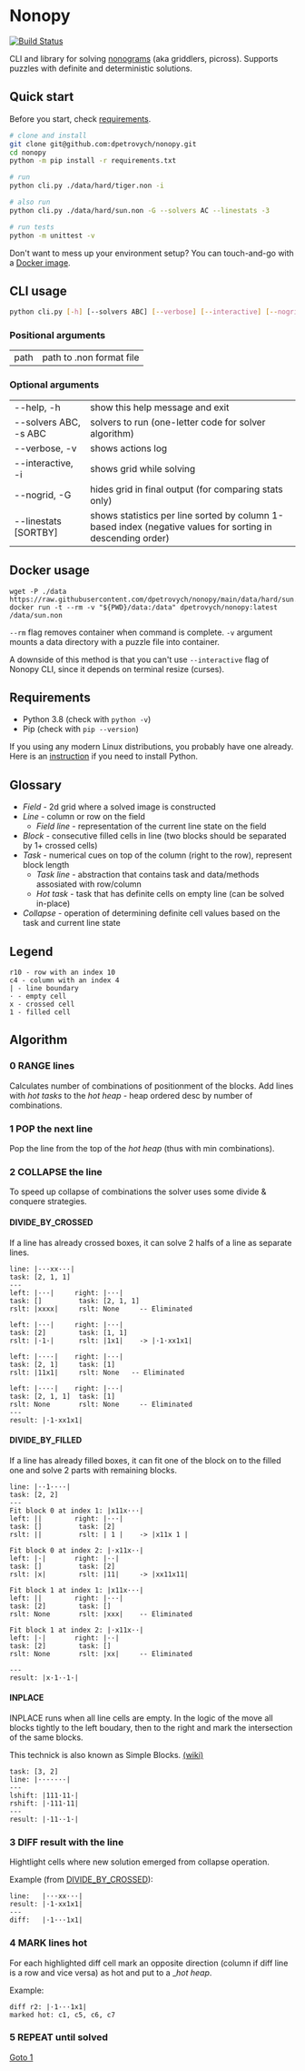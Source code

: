 # Nonopy 

[![Build Status](https://travis-ci.com/dpetrovych/nonopy.svg?branch=main)](https://travis-ci.com/dpetrovych/nonopy)

CLI and library for solving [nonograms](https://en.wikipedia.org/wiki/Nonogram) (aka griddlers, picross).
Supports puzzles with definite and deterministic solutions.

## Quick start

Before you start, check [requirements](#Requirements).

```bash
# clone and install
git clone git@github.com:dpetrovych/nonopy.git
cd nonopy
python -m pip install -r requirements.txt

# run
python cli.py ./data/hard/tiger.non -i

# also run
python cli.py ./data/hard/sun.non -G --solvers AC --linestats -3

# run tests
python -m unittest -v
```

Don't want to mess up your environment setup? You can touch-and-go with a [Docker image](#Docker%20usage).

## CLI usage

```bash
python cli.py [-h] [--solvers ABC] [--verbose] [--interactive] [--nogrid] [--linestats [SORTBY]] path
```

### Positional arguments

|      |                          |
| ---- | ------------------------ |
| path | path to .non format file |

### Optional arguments

|                       |                                                                                                            |
| --------------------- | ---------------------------------------------------------------------------------------------------------- |
| --help, -h            | show this help message and exit                                                                            |
| --solvers ABC, -s ABC | solvers to run (one-letter code for solver algorithm)                                                      |
| --verbose, -v         | shows actions log                                                                                          |
| --interactive, -i     | shows grid while solving                                                                                   |
| --nogrid, -G          | hides grid in final output (for comparing stats only)                                                      |
| --linestats [SORTBY]  | shows statistics per line sorted by column 1-based index (negative values for sorting in descending order) |

## Docker usage

```bach
wget -P ./data https://raw.githubusercontent.com/dpetrovych/nonopy/main/data/hard/sun.non
docker run -t --rm -v "${PWD}/data:/data" dpetrovych/nonopy:latest /data/sun.non
```

`--rm` flag removes container when command is complete.
`-v` argument mounts a data directory with a puzzle file into container.

A downside of this method is that you can't use `--interactive` flag of Nonopy CLI, since it depends on terminal resize (curses).

## Requirements

- Python 3.8  (check with `python -v`)
- Pip         (check with `pip --version`)

If you using any modern Linux distributions, you probably have one already. Here is an [instruction](https://docs.python-guide.org/starting/install3/linux/) if you need to install Python.


## Glossary

- _Field_ - 2d grid where a solved image is constructed
- _Line_ - column or row on the field
  - _Field line_ - representation of the current line state on the field
- _Block_ - consecutive filled cells in line (two blocks should be separated by 1+ crossed cells)
- _Task_ - numerical cues on top of the column (right to the row), represent block length
  - _Task line_ - abstraction that contains task and data/methods assosiated with row/column
  - _Hot task_ - task that has definite cells on empty line (can be solved in-place)
- _Collapse_ - operation of determining definite cell values based on the task and current line state

## Legend

```
r10 - row with an index 10
c4 - column with an index 4
| - line boundary
· - empty cell
x - crossed cell
1 - filled cell
```

## Algorithm

### 0 RANGE lines

Calculates number of combinations of positionment of the blocks. Add lines with _hot tasks_ to the _hot heap_ - heap ordered desc by number of combinations.

### 1 POP the next line

Pop the line from the top of the _hot heap_ (thus with min combinations).

### 2 COLLAPSE the line

To speed up collapse of combinations the solver uses some divide & conquere strategies.

#### DIVIDE_BY_CROSSED

If a line has already crossed boxes, it can solve 2 halfs of a line as separate lines.

```
line: |···xx···|
task: [2, 1, 1]
---
left: |···|     right: |···|
task: []         task: [2, 1, 1]
rslt: |xxxx|     rslt: None     -- Eliminated

left: |···|     right: |···|
task: [2]        task: [1, 1]
rslt: |·1·|      rslt: |1x1|    -> |·1·xx1x1|

left: |····|    right: |···|
task: [2, 1]     task: [1]
rslt: |11x1|     rslt: None   -- Eliminated

left: |····|    right: |···|
task: [2, 1, 1]  task: [1]
rslt: None       rslt: None     -- Eliminated
---
result: |·1·xx1x1|
```

#### DIVIDE_BY_FILLED

If a line has already filled boxes, it can fit one of the block on to the filled one and solve 2 parts with remaining blocks.

```
line: |··1····|
task: [2, 2]
---
Fit block 0 at index 1: |x11x···|
left: ||        right: |···|
task: []         task: [2]
rslt: ||         rslt: | 1 |    -> |x11x 1 |

Fit block 0 at index 2: |·x11x··|
left: |·|       right: |··|
task: []         task: [2]
rslt: |x|        rslt: |11|     -> |xx11x11|

Fit block 1 at index 1: |x11x···|
left: ||        right: |···|
task: [2]        task: []
rslt: None       rslt: |xxx|    -- Eliminated

Fit block 1 at index 2: |·x11x··|
left: |·|       right: |··|
task: [2]        task: []
rslt: None       rslt: |xx|     -- Eliminated

---
result: |x·1··1·|
```

#### INPLACE

INPLACE runs when all line cells are empty. In the logic of the move all blocks tightly to the left boudary, then to the right and mark the intersection of the same blocks.

This technick is also known as Simple Blocks. [(wiki)](https://en.wikipedia.org/wiki/Nonogram#Simple_boxes)

```
task: [3, 2]
line: |·······|
---
lshift: |111·11·|
rshift: |·111·11|
---
result: |·11··1·|
```

### 3 DIFF result with the line

Hightlight cells where new solution emerged from collapse operation.

Example (from [DIVIDE_BY_CROSSED](#DIVIDE_BY_CROSSED)):

```
line:   |···xx···|
result: |·1·xx1x1|
---
diff:   |·1···1x1|
```

### 4 MARK lines hot

For each highlighted diff cell mark an opposite direction (column if diff line is a row and vice versa) as hot and put to a \__hot heap_.

Example:

```
diff r2: |·1···1x1|
marked hot: c1, c5, c6, c7
```

### 5 REPEAT until solved

[Goto 1](#1%20POP%20the%20next%20line)
